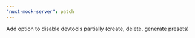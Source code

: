 ```yaml
---
"nuxt-mock-server": patch
---
```


Add option to disable devtools partially (create, delete, generate presets)
